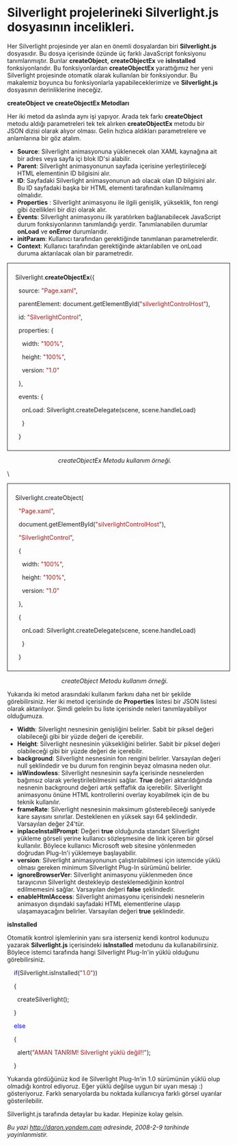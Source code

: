 # Silverlight projelerineki Silverlight.js dosyasının incelikleri.
Her Silverlight projesinde yer alan en önemli dosyalardan biri
**Silverlight.js** dosyasıdır. Bu dosya içerisinde özünde üç farklı
JavaScript fonksiyonu tanımlanmıştır. Bunlar **createObject**,
**createObjectEx** ve **isInstalled** fonksiyonlarıdır. Bu
fonksiyonlardan **createObjectEx** yarattığımız her yeni Silverlight
projesinde otomatik olarak kullanılan bir fonksiyondur. Bu makalemiz
boyunca bu fonksiyonlarla yapabileceklerimize ve **Silverlight.js**
dosyasının derinliklerine ineceğiz.

**createObject ve createObjectEx Metodları**

Her iki metod da aslında aynı işi yapıyor. Arada tek farkı
**createObject** metodu aldığı parametreleri tek tek alırken
**createObjectEx** metodu bir JSON dizisi olarak alıyor olması. Gelin
hızlıca aldıkları parametrelere ve anlamlarına bir göz atalım.

-   **Source**: Silverlight animasyonuna yüklenecek olan XAML kaynağına
    ait bir adres veya sayfa içi blok ID'si alabilir.
-   **Parent**: Silverlight animasyonunun sayfada içerisine
    yerleştirileceği HTML elementinin ID bilgisini alır.
-   **ID**: Sayfadaki Silverlight animasyonunun adı olacak olan ID
    bilgisini alır. Bu ID sayfadaki başka bir HTML elementi tarafından
    kullanılmamış olmalıdır.
-   **Properties** : Silverlight animasyonu ile ilgili genişlik,
    yükseklik, fon rengi gibi özellikleri bir dizi olarak alır.
-   **Events**: Silverlight animasyonu ilk yaratılırken bağlanabilecek
    JavaScript durum fonksiyonlarının tanımlandığı yerdir.
    Tanımlanabilen durumlar **onLoad** ve **onError** durumlarıdır.
-   **initParam**: Kullanıcı tarafından gerektiğinde tanımlanan
    parametrelerdir.
-   **Context**: Kullanıcı tarafından gerektiğinde aktarılabilen ve
    onLoad duruma aktarılacak olan bir parametredir.

<div style="text-align:center;">

<div
style="border-style: solid; border-color: inherit; border-width: 1px; width:500px; text-align:left;padding:10px; ">

  Silverlight.**createObjectEx**({

    source: <span style="color: #a31515;">"Page.xaml"</span>,

    parentElement: document.getElementById(<span
style="color: #a31515;">"silverlightControlHost"</span>),

    id: <span style="color: #a31515;">"SilverlightControl"</span>,

    properties: {

      width: <span style="color: #a31515;">"100%"</span>,

      height: <span style="color: #a31515;">"100%"</span>,

      version: <span style="color: #a31515;">"1.0"</span>

    },

    events: {

      onLoad: Silverlight.createDelegate(scene, scene.handleLoad)

      }

    }

</div>

*createObjectEx Metodu kullanım örneği.*

</div>

\

<div style="text-align:center;">

<div
style="border-style: solid; border-color: inherit; border-width: 1px; width:500px; text-align:left;padding:10px; ">

  Silverlight.createObject(

    <span style="color: #a31515;">"Page.xaml"</span>,

    document.getElementById(<span
style="color: #a31515;">"silverlightControlHost"</span>),

    <span style="color: #a31515;">"SilverlightControl"</span>,

    {

      width: <span style="color: #a31515;">"100%"</span>,

      height: <span style="color: #a31515;">"100%"</span>,

      version: <span style="color: #a31515;">"1.0"</span>

    },

    {

      onLoad: Silverlight.createDelegate(scene, scene.handleLoad)

      }

    }

</div>

*createObject Metodu kullanım örneği.*

</div>

Yukarıda iki metod arasındaki kullanım farkını daha net bir şekilde
görebilirsiniz. Her iki metod içerisinde de **Properties** listesi bir
JSON listesi olarak aktarılıyor. Şimdi gelelin bu liste içerisinde
neleri tanımlayabiliyor olduğumuza.

-   **Width**: Silverlight nesnesinin genişliğini belirler. Sabit bir
    piksel değeri olabileceği gibi bir yüzde değeri de içerebilir.
-   **Height**: Silverlight nesnesinin yüksekliğini belirler. Sabit bir
    piksel değeri olabileceği gibi bir yüzde değeri de içerebilir.
-   **background**: Silverlight nesnesinin fon rengini belirler.
    Varsayılan değeri null şeklindedir ve bu durum fon renginin beyaz
    olmasına neden olur.
-   **isWindowless**: Silverlight nesnesinin sayfa içerisinde
    nesnelerden bağımsız olarak yerleştirilebilmesini sağlar. **True**
    değeri aktarıldığında nesnenin background değeri artık şeffaflık da
    içerebilir. Silverlight animasyonu önüne HTML kontrollerini overlay
    koyabilmek için de bu teknik kullanılır.
-   **frameRate**: Silverlight nesnesinin maksimum gösterebileceği
    saniyede kare sayısını sınırlar. Desteklenen en yüksek sayı 64
    şeklindedir. Varsayılan değer 24'tür.
-   **inplaceInstallPrompt**: Değeri **true** olduğunda standart
    Silverlight yükleme görseli yerine kullanıcı sözleşmesine de link
    içeren bir görsel kullanılır. Böylece kullanıcı Microsoft web
    sitesine yönlenmeden doğrudan Plug-In'i yüklemeye başlayabilir.
-   **version**: Silverlight animasyonunun çalıştırılabilmesi için
    istemcide yüklü olması gereken minimum Silverlight Plug-In sürümünü
    belirler.
-   **ignoreBrowserVer**: Silverlight animasyonu yüklenmeden önce
    tarayıcının Silverlight destekleyip desteklemediğinin kontrol
    edilmemesini sağlar. Varsayılan değeri **false** şeklindedir.
-   **enableHtmlAccess**: Silverlight animasyonu içerisindeki nesnelerin
    animasyon dışındaki sayfadaki HTML elementlerine ulaşıp
    ulaşamayacağını belirler. Varsayılan değeri **true** şeklindedir.

**isInstalled**

Otomatik kontrol işlemlerinin yanı sıra isterseniz kendi kontrol
kodunuzu yazarak **Silverlight.js** içerisindeki **isInstalled**
metodunu da kullanabilirsiniz. Böylece istemci tarafında hangi
Silverlight Plug-In'in yüklü olduğunu görebilirsiniz.

    <span style="color: blue;">if</span>(Silverlight.isInstalled(<span
style="color: #a31515;">"1.0"</span>))

    {

      createSilverlight();

    }

    <span style="color: blue;">else</span>

    {

      alert(<span style="color: #a31515;">"AMAN TANRIM! Silverlight
yüklü değil!!"</span>);

    }

Yukarıda gördüğünüz kod ile Silverlight Plug-In'in 1.0 sürümünün yüklü
olup olmadığı kontrol ediyoruz. Eğer yüklü değilse uygun bir uyarı
mesajı :) gösteriyoruz. Farklı senaryolarda bu noktada kullanıcıya
farklı görsel uyarılar gösterilebilir.

Silverlight.js tarafında detaylar bu kadar. Hepinize kolay gelsin.



*Bu yazi http://daron.yondem.com adresinde, 2008-2-9 tarihinde yayinlanmistir.*
